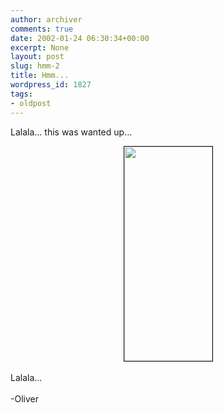 ```yaml
---
author: archiver
comments: true
date: 2002-01-24 06:30:34+00:00
excerpt: None
layout: post
slug: hmm-2
title: Hmm...
wordpress_id: 1827
tags:
- oldpost
---
```


Lalala... this was wanted up...<br /><center><img src="http://www.oliverweb.com/newsimages/ochs100.jpg" width="141" height="343" border="1"></center><br />Lalala...<br /><br />-Oliver